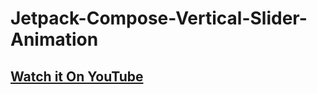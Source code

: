 # Jetpack-Compose-Vertical-Slider-Animation

## [Watch it On YouTube](https://youtu.be/d2nc-NlyUow)
